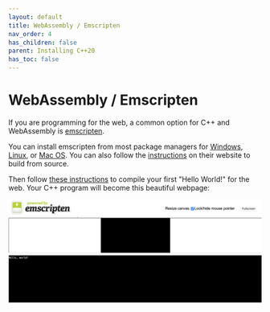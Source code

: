 ```yaml
---
layout: default
title: WebAssembly / Emscripten
nav_order: 4
has_children: false
parent: Installing C++20
has_toc: false
---
```

# WebAssembly / Emscripten

If you are programming for the web, a common option for C++ and WebAssembly is [emscripten](https://emscripten.org/docs/getting_started/index.html).

You can install emscripten from most package managers for [Windows](https://chocolatey.org/packages/emscripten), [Linux](https://pkgs.org/search/?q=emscripten), or [Mac OS](https://formulae.brew.sh/formula/emscripten). You can also follow the [instructions](https://emscripten.org/docs/getting_started/downloads.html) on their website to build from source.

Then follow [these instructions](https://emscripten.org/docs/getting_started/Tutorial.html) to compile your first "Hello World!" for the web. Your C++ program will become this beautiful webpage:

![](../img/hello_emscripten.png)




